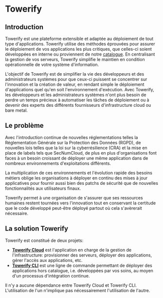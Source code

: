 # Towerify

## Introduction

Towerify est une plateforme extensible et adaptée au déploiement de tout type d'applications. Towerify utilise des
méthodes éprouvées pour assurer le déploiement de vos applications les plus critiques, que celles-ci soient développées
en interne ou proviennent de notre [catalogue](cloud/one-click-apps.md). En centralisant la gestion de vos serveurs,
Towerify simplifie le maintien en condition opérationnelle de votre système d'information.

L'objectif de Towerify est de simplifier la vie des développeurs et des administrateurs systèmes pour que ceux-ci
puissent se concentrer sur l'innovation et la création de valeur, en rendant simple le déploiement d'applications quel
qu'en soit l'environnement d'exécution. Avec Towerify, les développeurs et les administrateurs systèmes n'ont plus
besoin de perdre un temps précieux à automatiser les tâches de déploiement ou à devenir des experts des différents
fournisseurs d'infrastructure cloud ou bare metal.

## Le problème

Avec l'introduction continue de nouvelles réglementations telles la Réglementation Générale sur la Protection des
Données (RGPD), de nouvelles lois telles que la loi sur la cyberrésilience (CRA) et la mise en place de labels tels que
SecNumCloud, de plus en plus d'organisations font faces à un besoin croissant de déployer une même application dans de
nombreux environnements d'exploitations différents.

La multiplication de ces environnements et l'évolution rapide des besoins métiers oblige les organisations à déployer en
continu des mises à jour applicatives pour fournir aussi bien des patchs de sécurité que de nouvelles fonctionnalités
aux utilisateurs finaux.

Towerify permet à une organisation de s'assurer que ses ressources humaines restent tournées vers l'innovation tout en
conservant la certitude que le code développé peut-être déployé partout où cela s'avèrerait nécessaire.

## La solution Towerify

Towerify est constitué de deux projets:

- [**Towerify Cloud**](cloud/overview.md) est l'application en charge de la gestion de l'infrastructure: provisionner
  des serveurs, déployer des applications, gérer l'accès aux applications, etc.
- [**Towerify CLI**](cli/index.md) est une ligne de commande permettant de déployer des applications hors
  catalogue, i.e. développées par vos soins, au moyen d'un processus d'intégration continue.

Il n'y a aucune dépendance entre Towerify Cloud et Towerify CLI. L'utilisation de l'un n'implique pas nécessairement 
l'utilisation de l'autre.
